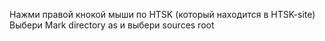 Нажми правой кнокой мыши по HTSK (который находится в HTSK-site) 
Выбери Mark directory as и выбери sources root